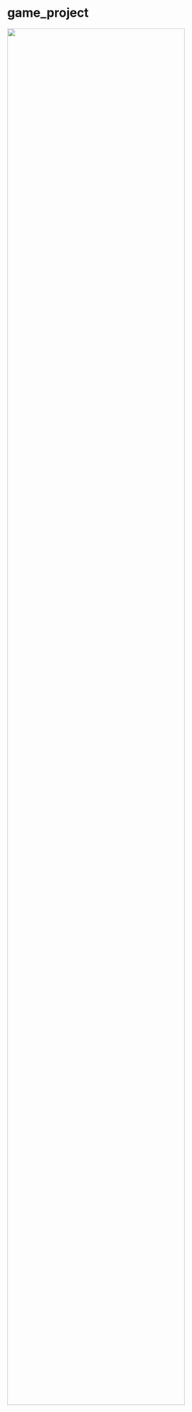 # game_project

<div>
<img src="https://github.com/KHJ33/game_project/issues/1#issue-1486335727" width="90%"></img>

</div>
